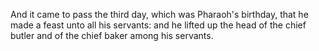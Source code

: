 And it came to pass the third day, which was Pharaoh's birthday, that he made a feast unto all his servants: and he lifted up the head of the chief butler and of the chief baker among his servants.
